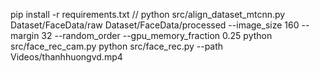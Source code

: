 
pip install -r requirements.txt
// python src/align_dataset_mtcnn.py  Dataset/FaceData/raw Dataset/FaceData/processed --image_size 160 --margin 32  --random_order --gpu_memory_fraction 0.25
python src/face_rec_cam.py 
python src/face_rec.py --path Videos/thanhhuongvd.mp4
